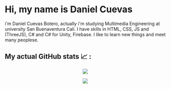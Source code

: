 # Hi, my name is Daniel Cuevas

i'm Daniel Cuevas Botero, actually i'm studying Multimedia Engineering at university San Buenaventura Cali. I have skills in HTML, CSS, JS and (ThreeJS), C# and C# for Unity, Firebase. I like to learn new things and meet many peoplese.


## My actual GitHub stats :chart_with_upwards_trend: : 

<p align="center"><img align="center" src="https://github-readme-stats.vercel.app/api?username=Danicubo&show_icons=true&theme=github_dark &count_private=true" /></p>
<p align="center"><img align="center" src="https://github-readme-stats.vercel.app/api/top-langs/?username=Danicubo&layout=compact&show_icons=true&theme=github_dark " /></p>
